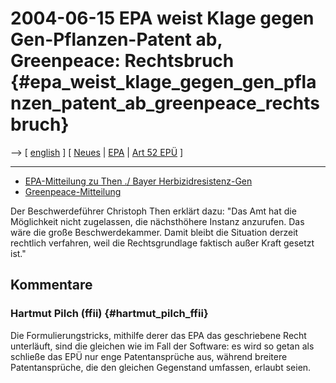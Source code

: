 # 2004-06-15 EPA weist Klage gegen Gen-Pflanzen-Patent ab, Greenpeace: Rechtsbruch {#epa_weist_klage_gegen_gen_pflanzen_patent_ab_greenpeace_rechtsbruch}

\--\> \[ [ english](Then040615En "wikilink") \] \[ [
Neues](SwpatcninoDe "wikilink") \| [ EPA](SwpatepoDe "wikilink") \| [
Art 52 EPÜ](Epue52De "wikilink") \]

------------------------------------------------------------------------

-   [EPA-Mitteilung zu Then ./ Bayer
    Herbizidresistenz-Gen](http://www.european-patent-office.org/news/pressrel/2004_06_14_d.htm "wikilink")
-   [Greenpeace-Mitteilung](http://www.greenpeace.org/deutschland/news/gentechnik/bayer-will-monopol-auf-gen-saaten-ausweiten "wikilink")

Der Beschwerdeführer Christoph Then erklärt dazu: \"Das Amt hat die
Möglichkeit nicht zugelassen, die nächsthöhere Instanz anzurufen. Das
wäre die große Beschwerdekammer. Damit bleibt die Situation derzeit
rechtlich verfahren, weil die Rechtsgrundlage faktisch außer Kraft
gesetzt ist.\"

## Kommentare

### Hartmut Pilch (ffii) {#hartmut_pilch_ffii}

Die Formulierungstricks, mithilfe derer das EPA das geschriebene Recht
unterläuft, sind die gleichen wie im Fall der Software: es wird so getan
als schließe das EPÜ nur enge Patentansprüche aus, während breitere
Patentansprüche, die den gleichen Gegenstand umfassen, erlaubt seien.
